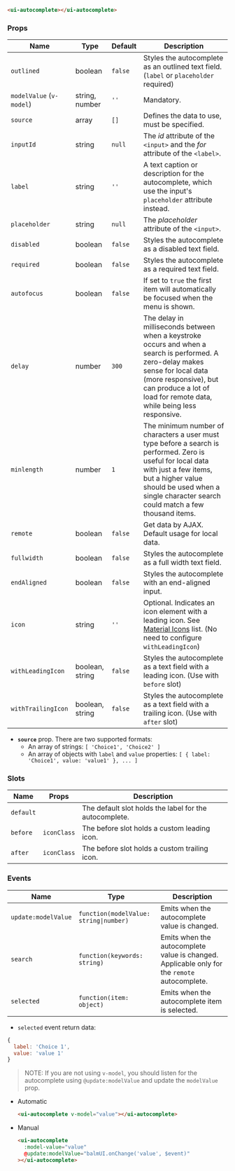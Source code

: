 ```html
<ui-autocomplete></ui-autocomplete>
```

### Props

| Name                     | Type            | Default | Description                                                                                                                                                                                                                             |
| ------------------------ | --------------- | ------- | --------------------------------------------------------------------------------------------------------------------------------------------------------------------------------------------------------------------------------------- |
| `outlined`               | boolean         | `false` | Styles the autocomplete as an outlined text field. (`label` or `placeholder` required)                                                                                                                                                  |
| `modelValue` (`v-model`) | string, number  | `''`    | Mandatory.                                                                                                                                                                                                                              |
| `source`                 | array           | `[]`    | Defines the data to use, must be specified.                                                                                                                                                                                             |
| `inputId`                | string          | `null`  | The _id_ attribute of the `<input>` and the _for_ attribute of the `<label>`.                                                                                                                                                           |
| `label`                  | string          | `''`    | A text caption or description for the autocomplete, which use the input's `placeholder` attribute instead.                                                                                                                              |
| `placeholder`            | string          | `null`  | The _placeholder_ attribute of the `<input>`.                                                                                                                                                                                           |
| `disabled`               | boolean         | `false` | Styles the autocomplete as a disabled text field.                                                                                                                                                                                       |
| `required`               | boolean         | `false` | Styles the autocomplete as a required text field.                                                                                                                                                                                       |
| `autofocus`              | boolean         | `false` | If set to `true` the first item will automatically be focused when the menu is shown.                                                                                                                                                   |
| `delay`                  | number          | `300`   | The delay in milliseconds between when a keystroke occurs and when a search is performed. A zero-delay makes sense for local data (more responsive), but can produce a lot of load for remote data, while being less responsive.        |
| `minlength`              | number          | `1`     | The minimum number of characters a user must type before a search is performed. Zero is useful for local data with just a few items, but a higher value should be used when a single character search could match a few thousand items. |
| `remote`                 | boolean         | `false` | Get data by AJAX. Default usage for local data.                                                                                                                                                                                         |
| `fullwidth`              | boolean         | `false` | Styles the autocomplete as a full width text field.                                                                                                                                                                                     |
| `endAligned`             | boolean         | `false` | Styles the autocomplete with an end-aligned input.                                                                                                                                                                                      |
| `icon`                   | string          | `''`    | Optional. Indicates an icon element with a leading icon. See [Material Icons](/#/icons) list. (No need to configure `withLeadingIcon`)                                                                                                  |
| `withLeadingIcon`        | boolean, string | `false` | Styles the autocomplete as a text field with a leading icon. (Use with `before` slot)                                                                                                                                                   |
| `withTrailingIcon`       | boolean, string | `false` | Styles the autocomplete as a text field with a trailing icon. (Use with `after` slot)                                                                                                                                                   |

- **`source`** prop. There are two supported formats:
  - An array of strings: `[ 'Choice1', 'Choice2' ]`
  - An array of objects with `label` and `value` properties: `[ { label: 'Choice1', value: 'value1' }, ... ]`

### Slots

| Name      | Props       | Description                                            |
| --------- | ----------- | ------------------------------------------------------ |
| `default` |             | The default slot holds the label for the autocomplete. |
| `before`  | `iconClass` | The before slot holds a custom leading icon.           |
| `after`   | `iconClass` | The before slot holds a custom trailing icon.          |

### Events

| Name                | Type                                   | Description                                                                                  |
| ------------------- | -------------------------------------- | -------------------------------------------------------------------------------------------- |
| `update:modelValue` | `function(modelValue: string\|number)` | Emits when the autocomplete value is changed.                                                |
| `search`            | `function(keywords: string)`           | Emits when the autocomplete value is changed. Applicable only for the `remote` autocomplete. |
| `selected`          | `function(item: object)`               | Emits when the autocomplete item is selected.                                                |

- `selected` event return data:

```js
{
  label: 'Choice 1',
  value: 'value 1'
}
```

> NOTE: If you are not using `v-model`, you should listen for the autocomplete using `@update:modelValue` and update the `modelValue` prop.

- Automatic

  ```html
  <ui-autocomplete v-model="value"></ui-autocomplete>
  ```

- Manual

  ```html
  <ui-autocomplete
    :model-value="value"
    @update:modelValue="balmUI.onChange('value', $event)"
  ></ui-autocomplete>
  ```
